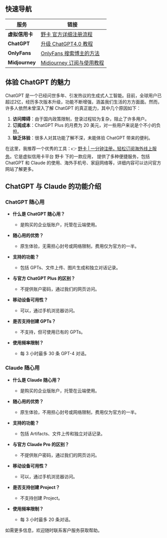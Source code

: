 ## 快速导航

| 服务             | 链接                                  |
|------------------|---------------------------------------|
| **虚拟信用卡**   | [野卡 官方详细注册流程](https://bit.ly/bewildcard) <strong>|</strong> [野卡 使用教程](https://bit.ly/bewildcard) |
| **ChatGPT**      | [升级 ChatGPT4.0 教程](https://bit.ly/bewildcard) <strong>|</strong> [ChatGPT Plus 续费解决办法](https://bit.ly/bewildcard)  |
| **OnlyFans**     | [OnlyFans 搜索博主的方法](https://bit.ly/bewildcard) <strong>|</strong> [OnlyFans 使用问题解决方案](https://bit.ly/bewildcard) |
| **Midjourney**   | [Midjourney 订阅与使用教程](https://bit.ly/bewildcard) <strong>|</strong> [Midjourney 付费失败解决方案](https://bit.ly/bewildcard) |

## 体验 ChatGPT 的魅力

ChatGPT 是一个已经问世多年、引发热议的生成式人工智能。目前，全球用户已超过2亿，经历多次版本升级，功能不断增强，涵盖我们生活的方方面面。然而，许多人依然未曾深入了解 ChatGPT 的真正能力，其中几个原因如下：

1. **访问障碍**：由于国内政策限制，登录过程较为复杂，阻止了许多用户。
2. **订阅成本**：ChatGPT Plus 的月费为 20 美元，对一些用户来说是个不小的负担。
3. **缺乏体验**：很多人对其功能了解不深，未能体验 ChatGPT 带来的便利。

在这里，我推荐一个优秀的工具：👉 [野卡 | 一分钟注册，轻松订阅海外线上服务](https://bit.ly/bewildcard)。它是虚拟信用卡平台 野卡 下的一款应用， 提供了多种便捷服务，包括 ChatGPT 和 Claude 的使用、海外手机号、家庭网络等，详细内容可以访问官方网站了解更多。

## ChatGPT 与 Claude 的功能介绍

### ChatGPT 随心用

- **什么是 ChatGPT 随心用？**
  - 是购买的企业版账户，托管在云端使用。

- **随心用的优势？**
  - 原生体验，无需担心封号或网络限制，费用仅为官方的一半。

- **支持的功能？**
  - 包括 GPTs、文件上传、图片生成和独立对话记录。

- **与官方 ChatGPT Plus 的区别？**
  - 不提供账户密码，通过我们的网页访问。

- **移动设备可用性？**
  - 可以，通过手机浏览器访问。

- **是否支持创建 GPTs？**
  - 不支持，但可使用已有的 GPTs。

- **使用频率限制？**
  - 每 3 小时最多 30 条 GPT-4 对话。

### Claude 随心用

- **什么是 Claude 随心用？**
  - 是购买的企业版账户，托管在云端使用。

- **随心用的优势？**
  - 原生体验，不用担心封号或网络限制，费用仅为官方的一半。

- **支持的功能？**
  - 包括 Artifacts、文件上传和独立对话记录。

- **与官方 Claude Pro 的区别？**
  - 不提供账户密码，通过我们的网页访问。

- **移动设备可用性？**
  - 可以，通过手机浏览器访问。

- **是否支持创建 Project？**
  - 不支持创建 Project。

- **使用频率限制？**
  - 每 3 小时最多 20 条对话。

如需更多信息，欢迎随时联系客户服务获取帮助。